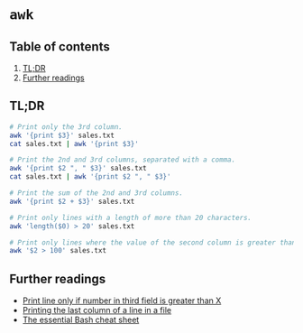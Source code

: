# `awk`

## Table of contents <!-- omit in toc -->

1. [TL;DR](#tldr)
1. [Further readings](#further-readings)

## TL;DR

```sh
# Print only the 3rd column.
awk '{print $3}' sales.txt
cat sales.txt | awk '{print $3}'

# Print the 2nd and 3rd columns, separated with a comma.
awk '{print $2 ", " $3}' sales.txt
cat sales.txt | awk '{print $2 ", " $3}'

# Print the sum of the 2nd and 3rd columns.
awk '{print $2 + $3}' sales.txt

# Print only lines with a length of more than 20 characters.
awk 'length($0) > 20' sales.txt

# Print only lines where the value of the second column is greater than 100.
awk '$2 > 100' sales.txt
```

## Further readings

- [Print line only if number in third field is greater than X]
- [Printing the last column of a line in a file]
- [The essential Bash cheat sheet]

<!--
  References
  -->

<!-- Others -->
[print line only if number in third field is greater than x]: https://unix.stackexchange.com/questions/395588/print-line-only-if-number-in-third-field-is-greater-than-x#395593
[printing the last column of a line in a file]: https://stackoverflow.com/questions/13046167/printing-the-last-column-of-a-line-in-a-file#13046224
[the essential bash cheat sheet]: https://betterprogramming.pub/the-essential-bash-cheat-sheet-e1c3df06560
